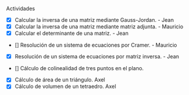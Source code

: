 Actividades
- [x] Calcular la inversa de una matriz  mediante Gauss-Jordan. - Jean
- [x] Calcular la inversa de una matriz mediante matriz adjunta. - Mauricio
- [x] Calcular el determinante de una matriz. - Jean
- [] Resolución de un sistema de ecuaciones por Cramer. - Mauricio
- [x] Resolución de un sistema de ecuaciones por matriz inversa. - Jean
- [] Cálculo de colinealidad de tres puntos en el plano. 
- [x] Cálculo de área de un triángulo. Axel
- [x] Cálculo de volumen de un tetraedro. Axel
